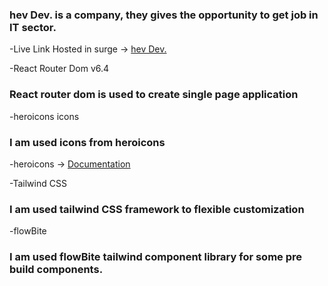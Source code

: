 
### hev Dev. is a company, they gives the opportunity to get job in IT sector.

-Live Link
Hosted in surge -> [hev Dev.](https://fumbling-passenger.surge.sh/)

-React Router Dom v6.4
### React router dom is used to create single page application

-heroicons icons
### I am used icons from heroicons
-heroicons -> [Documentation]([https://pages.github.com/](https://github.com/tailwindlabs/heroicons))

-Tailwind CSS
### I am used tailwind CSS framework to flexible customization

-flowBite
### I am used flowBite tailwind component library for some pre build components.
